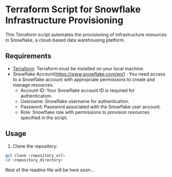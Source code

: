# Terraform Script for Snowflake Infrastructure Provisioning

This Terraform script automates the provisioning of infrastructure resources in Snowflake, a cloud-based data warehousing platform.

## Requirements

- [Terraform](https://www.terraform.io/downloads.html): Terraform must be installed on your local machine.
- Snowflake Account(https://www.snowflake.com/en/) : You need access to a Snowflake account with appropriate permissions to create and manage resources.
  - Account ID: Your Snowflake account ID is required for authentication.
  - Username: Snowflake username for authentication.
  - Password: Password associated with the Snowflake user account.
  - Role: Snowflake role with permissions to provision resources specified in the script.

## Usage

1. Clone the repository:

```bash
git clone <repository_url>
cd <repository_directory>
```
Rest of the readme file will be here soon...
